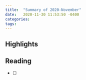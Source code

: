 ```yaml
---
title:  "Summary of 2020-November"
date:   2020-11-30 11:53:50 -0400
categories:
tags:
---
```

## Highlights

## Reading
- [ ]
